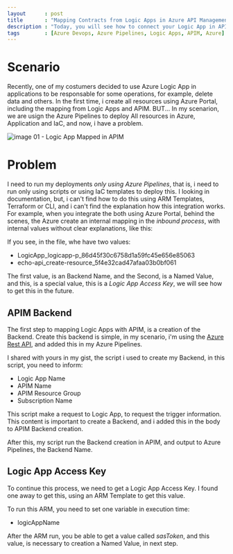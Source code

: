 ```yaml
---
layout      : post
title       : "Mapping Contracts from Logic Apps in Azure API Management using Azure Pipelines"
description : "Today, you will see how to connect your Logic App in APIM using Azure Pipelines"
tags        : [Azure Devops, Azure Pipelines, Logic Apps, APIM, Azure]
---
```


# Scenario
Recently, one of my costumers decided to use Azure Logic App in applications to be responsable for some operations, for example, delete data and others.
In the first time, i create all resources using Azure Portal, including the mapping from Logic Apps and APIM. BUT... In my scenarion, we are usign the Azure Pipelines to deploy All resources in Azure, Application and IaC, and now, i have a problem.

![image 01 - Logic App Mapped in APIM](..\..\..\assets\img\apim-la-01.png)

# Problem
I need to run my deployments *only using Azure Pipelines*, that is, i need to run only using scripts or using IaC templates to deploy this.
I looking in documentation, but, i can't find how to do this using ARM Templates, Terraform or CLI, and i can't find the explanation how this integration works.
For example, when you integrate the both using Azure Portal, behind the scenes, the Azure create an internal mapping in the *inbound process*, with internal values without clear explanations, like this:

<script src="https://gist.github.com/julioarruda/9ce0ac2ed8830b7c869cc1e5b23a7d3a.js"></script>

If you see, in the file, whe have two values:
- LogicApp_logicapp-p_86d45f30c6758d1a59fc45e656e85063
- echo-api_create-resource_5f4e32cad47afaa03b0bf061

The first value, is an Backend Name, and the Second, is a Named Value, and this, is a special value, this is a *Logic App Access Key*, we will see how to get this in the future.

## APIM Backend
The first step to mapping Logic Apps with APIM, is a creation of the Backend. Create this backend is simple, in my scenario, i'm using the [Azure Rest API](https://docs.microsoft.com/en-us/rest/api/apimanagement/2019-12-01/backend/createorupdate), and added this in my Azure Pipelines.

I shared with yours in my gist, the script i used to create my Backend, in this script, you need to inform:

- Logic App Name
- APIM Name
- APIM Resource Group
- Subscription Name

This script make a request to Logic App, to request the trigger information. This content is important to create a Backend, and i added this in the body to APIM Backend creation.

After this, my script run the Backend creation in APIM, and output to Azure Pipelines, the Backend Name.

<script src="https://gist.github.com/julioarruda/76c49095d9e0372228ece7d4e8b81840.js"></script>

## Logic App Access Key
To continue this process, we need to get a Logic App Access Key. I found one away to get this, using an ARM Template to get this value.

To run this ARM, you need to set one variable in execution time:
- logicAppName

After the ARM run, you be able to get a value called *sasToken*, and this value, is necessary to creation a Named Value, in next step.
<script src="https://gist.github.com/julioarruda/e04bb81b075b8d769f34e69b2d484222.js"></script>
